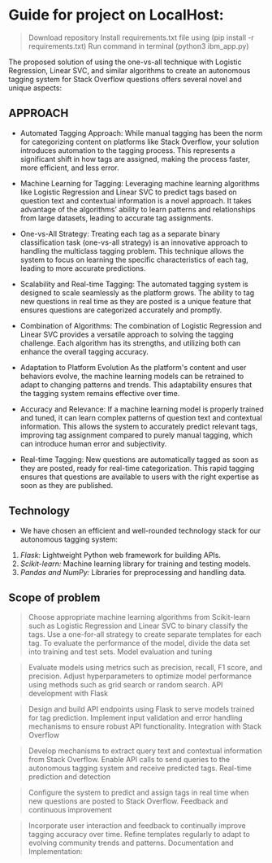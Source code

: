 # Guide for project on LocalHost:
> Download repository
> Install requirements.txt file using (pip install -r requirements.txt)
> Run command in terminal (python3 ibm_app.py)

The proposed solution of using the one-vs-all technique with Logistic Regression, Linear SVC, and similar algorithms to create an autonomous tagging system for Stack Overflow questions offers several novel and unique aspects:

## APPROACH
- Automated Tagging Approach:
   While manual tagging has been the norm for categorizing content on platforms like Stack Overflow, your solution introduces automation to the tagging process. This represents a significant shift in how tags are assigned, making the process faster, more efficient, and less error.

- Machine Learning for Tagging:
   Leveraging machine learning algorithms like Logistic Regression and Linear SVC to predict tags based on question text and contextual information is a novel approach. It takes advantage of the algorithms' ability to learn patterns and relationships from large datasets, leading to accurate tag assignments.

-  One-vs-All Strategy:
   Treating each tag as a separate binary classification task (one-vs-all strategy) is an innovative approach to handling the multiclass tagging problem. This technique allows the system to focus on learning the specific characteristics of each tag, leading to more accurate predictions.

-  Scalability and Real-time Tagging:
   The automated tagging system is designed to scale seamlessly as the platform grows. The ability to tag new questions in real time as they are posted is a unique feature that ensures questions are categorized accurately and promptly.


- Combination of Algorithms:
   The combination of Logistic Regression and Linear SVC provides a versatile approach to solving the tagging challenge. Each algorithm has its strengths, and utilizing both can enhance the overall tagging accuracy.

- Adaptation to Platform Evolution
 As the platform's content and user behaviors evolve, the machine learning models can be retrained to adapt to changing patterns and trends. This   adaptability ensures that the tagging system remains effective over time.

- Accuracy and Relevance:
 If a machine learning model is properly trained and tuned, it can learn complex patterns of question text and contextual information. This allows the system to accurately predict relevant tags, improving tag assignment compared to purely manual tagging, which can introduce human error and subjectivity. 

- Real-time Tagging: 
 New questions are automatically tagged as soon as they are posted, ready for real-time categorization. This rapid tagging ensures that questions are available to users with the right expertise as soon as they are published. 



## Technology
-  We have chosen an efficient and well-rounded technology stack for our autonomous tagging system:

1. *Flask:* Lightweight Python web framework for building APIs.
2. *Scikit-learn:* Machine learning library for training and testing models.
3. *Pandas and NumPy:* Libraries for preprocessing and handling data.

## Scope of problem
 
 > Choose appropriate machine learning algorithms from Scikit-learn such as Logistic Regression and Linear SVC to binary classify the  tags. Use a one-for-all strategy to create separate templates for each tag. To evaluate the performance of the model, divide the data set into training and test sets. Model evaluation and tuning
 
>Evaluate models using metrics such as precision, recall, F1 score, and precision. Adjust hyperparameters to optimize model performance using methods such as grid search or random search. API development with Flask
 
 >Design and build API endpoints using Flask to serve models trained  for tag prediction.  Implement input validation and error handling mechanisms to ensure robust API functionality.  Integration with Stack Overflow
 
 > Develop mechanisms to extract query text and contextual information from Stack Overflow. Enable API calls to send queries to the autonomous tagging system and receive predicted tags.  Real-time prediction and detection 
 
 > Configure the system to predict and assign tags in real time when new questions are posted to Stack Overflow.  Feedback and continuous improvement
 
 > Incorporate user interaction and feedback to continually improve  tagging accuracy over time. Refine templates regularly to adapt to evolving community trends and patterns. Documentation and Implementation: 

